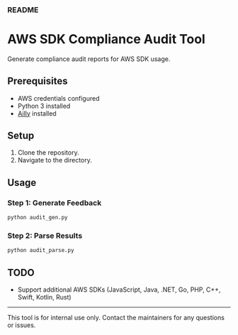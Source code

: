 ### README

# AWS SDK Compliance Audit Tool

Generate compliance audit reports for AWS SDK usage.

## Prerequisites

- AWS credentials configured
- Python 3 installed
- [Ailly](https://github.com/davidsouther/ailly) installed

## Setup

1. Clone the repository.
2. Navigate to the directory.

## Usage

### Step 1: Generate Feedback

```bash
python audit_gen.py
```

### Step 2: Parse Results

```bash
python audit_parse.py
```

## TODO

- Support additional AWS SDKs (JavaScript, Java, .NET, Go, PHP, C++, Swift, Kotlin, Rust)

---

This tool is for internal use only. Contact the maintainers for any questions or issues.
